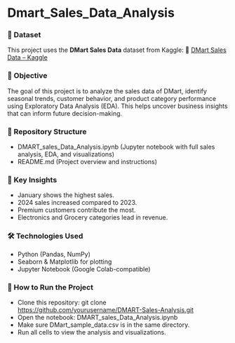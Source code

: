 # Dmart_Sales_Data_Analysis

### 📁 Dataset 
This project uses the **DMart Sales Data** dataset from Kaggle:
🔗 [DMart Sales Data – Kaggle](https://www.kaggle.com/datasets/nafisansari/dmart-sample-dataset)


### 📌 Objective
The goal of this project is to analyze the sales data of DMart, identify seasonal trends, customer behavior, and product category performance using Exploratory Data Analysis (EDA). This helps uncover business insights that can inform future decision-making.


### 📂 Repository Structure
- DMART_sales_Data_Analysis.ipynb	(Jupyter notebook with full sales analysis, EDA, and visualizations)
- README.md	(Project overview and instructions)

### 📌 Key Insights
- January shows the highest sales.
- 2024 sales increased compared to 2023.
- Premium customers contribute the most.
- Electronics and Grocery categories lead in revenue.

### 🛠️ Technologies Used
- Python (Pandas, NumPy)
- Seaborn & Matplotlib for plotting
- Jupyter Notebook (Google Colab-compatible)

### 🚀 How to Run the Project
- Clone this repository:
  git clone https://github.com/yourusername/DMART-Sales-Analysis.git
- Open the notebook:
  DMART_sales_Data_Analysis.ipynb
- Make sure DMart_sample_data.csv is in the same directory.
- Run all cells to view the analysis and visualizations.
